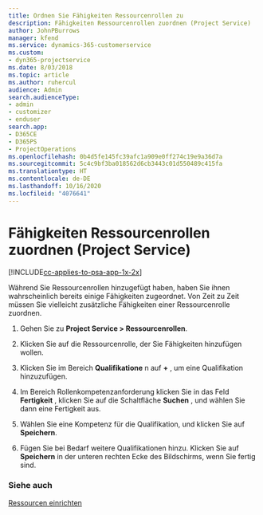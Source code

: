 ```yaml
---
title: Ordnen Sie Fähigkeiten Ressourcenrollen zu
description: Fähigkeiten Ressourcenrollen zuordnen (Project Service)
author: JohnPBurrows
manager: kfend
ms.service: dynamics-365-customerservice
ms.custom:
- dyn365-projectservice
ms.date: 8/03/2018
ms.topic: article
ms.author: ruhercul
audience: Admin
search.audienceType:
- admin
- customizer
- enduser
search.app:
- D365CE
- D365PS
- ProjectOperations
ms.openlocfilehash: 0b4d5fe145fc39afc1a909e0ff274c19e9a36d7a
ms.sourcegitcommit: 5c4c9bf3ba018562d6cb3443c01d550489c415fa
ms.translationtype: HT
ms.contentlocale: de-DE
ms.lasthandoff: 10/16/2020
ms.locfileid: "4076641"
---
```

# <a name="associate-skills-with-resource-roles-project-service"></a>Fähigkeiten Ressourcenrollen zuordnen (Project Service)

[!INCLUDE[cc-applies-to-psa-app-1x-2x](../includes/cc-applies-to-psa-app-1x-2x.md)]

Während Sie Ressourcenrollen hinzugefügt haben, haben Sie ihnen wahrscheinlich bereits einige Fähigkeiten zugeordnet. Von Zeit zu Zeit müssen Sie vielleicht zusätzliche Fähigkeiten einer Ressourcenrolle zuordnen.  
  
1.  Gehen Sie zu **Project Service > Ressourcenrollen**.  
  
2.  Klicken Sie auf die Ressourcenrolle, der Sie Fähigkeiten hinzufügen wollen.  
  
3.  Klicken Sie im Bereich **Qualifikatione** n auf **+** , um eine Qualifikation hinzuzufügen.  
  
4.  Im Bereich Rollenkompetenzanforderung klicken Sie in das Feld **Fertigkeit** , klicken Sie auf die Schaltfläche **Suchen** , und wählen Sie dann eine Fertigkeit aus.  
  
5.  Wählen Sie eine Kompetenz für die Qualifikation, und klicken Sie auf **Speichern**.  
  
6.  Fügen Sie bei Bedarf weitere Qualifikationen hinzu. Klicken Sie auf **Speichern** in der unteren rechten Ecke des Bildschirms, wenn Sie fertig sind.  
  
### <a name="see-also"></a>Siehe auch  
 [Ressourcen einrichten](../psa/set-up-resources.md)
